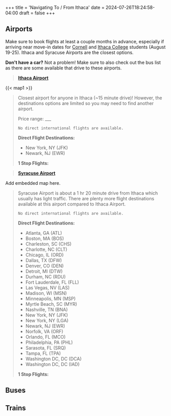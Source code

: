 +++
title = 'Navigating To / From Ithaca'
date = 2024-07-26T18:24:58-04:00
draft = false
+++

## Airports

Make sure to book flights at least a couple months in advance, especially if arriving near move-in dates for [Cornell](https://scl.cornell.edu/residential-life/housing/housing-details/moving-campus) and [Ithaca College](https://www.ithaca.edu/office-residential-life/living-campus/move) students (August 19-25). Ithaca and Syracuse Airports are the closest options.

**Don't have a car?** Not a problem! Make sure to also check out the bus list as there are some available that drive to these airports.

> **[Ithaca Airport](https://flyithaca.com/)**

{{< map1 >}}

> Closest airport for anyone in Ithaca (~15 minute drive)!
> However, the destinations options are limited so you 
> may need to find another airport. 
>
> Price range: ___
> 
> `No direct international flights are available.`
> 
> **Direct Flight Destinations:**
>   - New York, NY (JFK) 
>   - Newark, NJ (EWR) 
>
> **1 Stop Flights:**

> **[Syracuse Airport](https://syrairport.org/)**
> 

Add embedded map here.

> Syracuse Airport is about a 1 hr 20 minute drive from Ithaca which usually has light traffic. There are plenty more flight destinations available at this airport compared to Ithaca Airport.
>
> `No direct international flights are available.`
>
> **Direct Flight Destinations:**
>
>   - Atlanta, GA (ATL)
>   - Boston, MA (BOS)
>   - Charleston, SC (CHS)
>   - Charlotte, NC (CLT)
>   - Chicago, IL (ORD)
>   - Dallas, TX (DFW)
>   - Denver, CO (DEN)
>   - Detroit, MI (DTW)
>   - Durham, NC (RDU)
>   - Fort Lauderdale, FL (FLL)
>   - Las Vegas, NV (LAS)
>   - Madison, WI (MSN)
>   - Minneapolis, MN (MSP)
>   - Myrtle Beach, SC (MYR)
>   - Nashville, TN (BNA)
>   - New York, NY (JFK)
>   - New York, NY (LGA)
>   - Newark, NJ (EWR)
>   - Norfolk, VA (ORF)
>   - Orlando, FL (MCO)
>   - Philadelphia, PA (PHL)
>   - Sarasota, FL (SRQ)
>   - Tampa, FL (TPA)
>   - Washington DC, DC (DCA)
>   - Washington DC, DC (IAD)
> 
> **1 Stop Flights:**



## Buses


## Trains